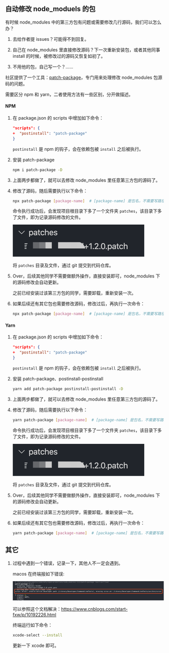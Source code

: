 ## 自动修改 node_moduels 的包

有时候 node_modules 中的第三方包有问题或需要修改几行源码，我们可以怎么办？

1. 去给作者提 issues？可能得不到回复。

2. 自己在 node_modules 里直接修改源码？下一次重新安装包，或者其他同事 install 的时候，被修改过的源码又恢复如初了。

3. 不用他的包，自己写一个？......

社区提供了一个工具：[patch-package](https://github.com/ds300/patch-package)，专门用来处理修改 node_modules 包源码的问题。

需要区分 npm 和 yarn，二者使用方法有一些区别，分开做描述。

#### NPM

1. 在 package.json 的 scripts 中增加如下命令：

    ```json
    "scripts": {
    +  "postinstall": "patch-package"
    }
    ```

    `postinstall` 是 npm 的钩子，会在依赖包被 `install` 之后被执行。

2. 安装 patch-package

    ```sh
    npm i patch-package -D
    ```

3. 上面两步都做了，就可以去修改 node_modules 里任意第三方包的源码了。

4. 修改了源码，随后需要执行以下命令：

    ```sh
    npx patch-package [package-name]  # [package-name] 是包名，不需要写路径。
    ```

    命令执行成功后，会发现项目根目录下多了一个文件夹 `patches`，该目录下多了文件，即为记录源码修改的文件。

    ![](../assets/images/patch_files.png)

    将 `patches` 目录及文件，通过 git 提交到代码仓库。

5. Over，后续其他同学不需要做额外操作，直接安装即可，node_modules 下的源码修改会自动更新。

    之前已经安装过该第三方包的同学，需要卸载，重新安装一次。

6. 如果后续还有其它包也需要修改源码，修改过后，再执行一次命令：

    ```sh
    npx patch-package [package-name]  # [package-name] 是包名，不需要写路径。
    ```

#### Yarn

1. 在 package.json 的 scripts 中增加如下命令：

    ```json
    "scripts": {
    +  "postinstall": "patch-package"
    }
    ```

    `postinstall` 是 npm 的钩子，会在依赖包被 `install` 之后被执行。

2. 安装 patch-package、postinstall-postinstall

    ```sh
    yarn add patch-package postinstall-postinstall -D
    ```

3. 上面两步都做了，就可以去修改 node_modules 里任意第三方包的源码了。

4. 修改了源码，随后需要执行以下命令：

    ```sh
    yarn patch-package [package-name]  # [package-name] 是包名，不需要写路径。
    ```

    命令执行成功后，会发现项目根目录下多了一个文件夹 `patches`，该目录下多了文件，即为记录源码修改的文件。

    ![](../assets/images/patch_files.png)

    将 `patches` 目录及文件，通过 git 提交到代码仓库。

5. Over，后续其他同学不需要做额外操作，直接安装即可，node_modules 下的源码修改会自动更新。

    之前已经安装过该第三方包的同学，需要卸载，重新安装一次。

6. 如果后续还有其它包也需要修改源码，修改过后，再执行一次命令：

    ```sh
    yarn patch-package [package-name]  # [package-name] 是包名，不需要写路径。
    ```


## 其它

1. 过程中遇到一个错误，记录一下，其他人不一定会遇到。

    macos 在终端报如下错误:

    ![](../assets/images/xcode_update_tip.png)

    可以参照这个文档解决：https://www.cnblogs.com/start-fxw/p/10192226.html

    终端运行如下命令：

    ```sh
    xcode-select --install
    ```

    更新一下 xcode 即可。